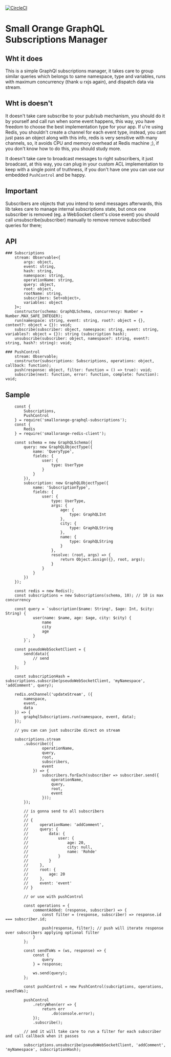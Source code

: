 [![CircleCI](https://circleci.com/gh/feliperohdee/smallorange-graphql-subscriptions.svg?style=svg)](https://circleci.com/gh/feliperohdee/smallorange-graphql-subscriptions)

# Small Orange GraphQL Subscriptions Manager

## Wht it does

This is a simple GraphQl subscriptions manager, it takes care to group similar queries which belongs to same namespace, type and variables, runs with maximum concurrency (thank u rxjs again), and dispatch data via stream.

## Wht is doesn't

It doesn't take care subscribe to your pub/sub mechanism, you should do it by yourself and call run when some event happens, this way, you have freedom to choose the best implementation type for your app. If u're using Redis, you shouldn't create a channel for each event type, instead, you cant just pass an object along with this info, redis is very sensitive with many channels, so, it avoids CPU and memory overhead at Redis machine ;), if you don't know how to do this, you should study more.

It doesn't take care to broadcast messages to right subscribers, it just broadcast, at this way, you can plug in your custom ACL implementation to keep with a single point of truthness, if you don't have one you can use our embedded `PushControl` and be happy.

## Important

Subscribers are objects that you intend to send messages afterwards, this lib takes care to manage internal subscriptions state, but once one subscriber is removed (eg. a WebSocket client's close event) you should call unsubscribe(subscriber) manually to remove remove subscribed queries for there;

## API
	### Subscriptions
		stream: Observable<{
			args: object,
			event: string,
			hash: string,
			namespace: string,
			operationName: string,
			query: object,
			root: object,
			rootName: string,
			subscribers: Set<object>,
			variables: object
		}>;
		constructor(schema: GraphQLSchema, concurrency: Number = Number.MAX_SAFE_INTEGER);
		run(namespace: string, event: string, root?: object = {}, context?: object = {}): void;
		subscribe(subscriber: object, namespace: string, event: string, variables?: object = {}): string (subscription hash);
		unsubscribe(subscriber: object, namespace?: string, event?: string, hash?: string): void;

	### PushControl
		stream: Observable;
		constructor(subscriptions: Subscriptions, operations: object, callback: function);
		push(response: object, filter: function = () => true): void;
		subscribe(next: function, error: function, complete: function): void;

## Sample

		const {
			Subscriptions,
			PushControl
		} = require('smallorange-graphql-subscriptions');
		const {
			Redis
		} = require('smallorange-redis-client');

		const schema = new GraphQLSchema({
		    query: new GraphQLObjectType({
		        name: 'QueryType',
		        fields: {
		            user: {
		                type: UserType
		            }
		        }
		    }),
		    subscription: new GraphQLObjectType({
		        name: 'SubscriptionType',
		        fields: {
		            user: {
		                type: UserType,
		                args: {
		                    age: {
		                        type: GraphQLInt
		                    },
		                    city: {
		                        type: GraphQLString
		                    },
		                    name: {
		                        type: GraphQLString
		                    }
		                },
		                resolve: (root, args) => {
		                    return Object.assign({}, root, args);
		                }
		            }
		        }
		    })
		});
		
		const redis = new Redis();
		const subscriptions = new Subscriptions(schema, 10); // 10 is max concurrency
		
		const query = `subscription($name: String!, $age: Int, $city: String) {
		        user(name: $name, age: $age, city: $city) {
		            name
		            city
		            age
		        }
		    }`;
		
		const pseudoWebSocketClient = {
			send(data){
				// send
			}
		};
		
		const subscriptionHash = subscriptions.subscribe(pseudoWebSocketClient, 'myNamespace', 'addComment', query);

		redis.onChannel('updateStream', ({
			namespace,
			event,
			data
		}) => {
			graphqlSubscriptions.run(namespace, event, data);
		});

		// you can can just subscribe direct on stream

		subscriptions.stream
		    .subscribe(({
		    		operationName,
		    		query,
		    		root,
		    		subscribers,
		    		event
		    	}) => {
		    		subscribers.forEach(subscriber => subscriber.send({
		    			operationName,
		    			query,
		    			root,
		    			event
		    		}));
    		});

    		// is gonna send to all subscribers
			//
			// {
			//	   operationName: 'addComment',
			//     query: {
			//         data: {
			//             user: {
			//                 age: 20,
			//                 city: null,
			//                 name: 'Rohde'
			//             }
			//         }
			//     },
			//     root: {
			//         age: 20
			//     },
			//     event: 'event'
			// }

			// or use with pushControl

			const operations = {
				commentAdded: (response, subscriber) => {
					const filter = (response, subscriber) => response.id === subscriber.id;

					push(response, filter); // push will iterate response over subscribers applying optional filter
				}
			};

			const sendToWs = (ws, response) => {
				const {
					query
				} = response;

				ws.send(query);
			};

			const pushControl = new PushControl(subcriptions, operations, sendToWs);

			pushControl
				.retryWhen(err => {
					return err
						.do(console.error);
				});
				.subscribe();

			// and it will take care to run a filter for each subscriber and call callback when it passes

			subscriptions.unsubscribe(pseudoWebSocketClient, 'addComment', 'myNamespace', subscriptionHash);
